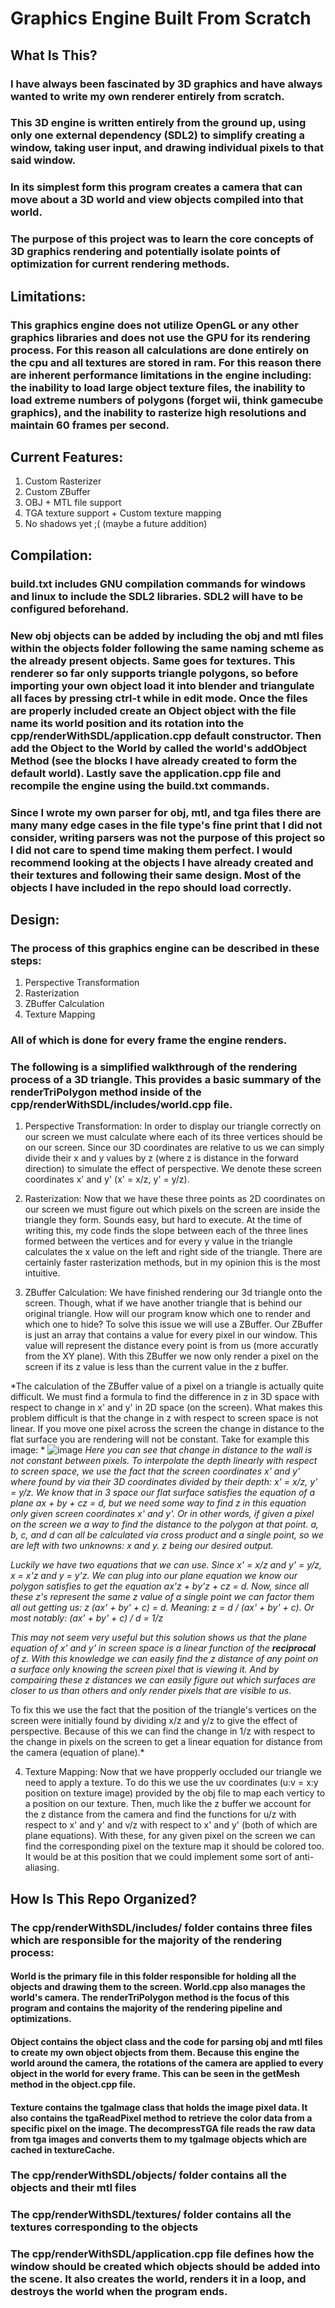 # Graphics Engine Built From Scratch

## What Is This?

### I have always been fascinated by 3D graphics and have always wanted to write my own renderer entirely from scratch.  

### This 3D engine is written entirely from the ground up, using only one external dependency (SDL2) to simplify creating a window, taking user input, and drawing individual pixels to that said window.

### In its simplest form this program creates a camera that can move about a 3D world and view objects compiled into that world.

### The purpose of this project was to learn the core concepts of 3D graphics rendering and potentially isolate points of optimization for current rendering methods.  

## Limitations:

### This graphics engine does not utilize OpenGL or any other graphics libraries and does not use the GPU for its rendering process.  For this reason all calculations are done entirely on the cpu and all textures are stored in ram.  For this reason there are inherent performance limitations in the engine including: the inability to load large object texture files, the inability to load extreme numbers of polygons (forget wii, think gamecube graphics), and the inability to rasterize high resolutions and maintain 60 frames per second.

## Current Features:

1. Custom Rasterizer
2. Custom ZBuffer
3. OBJ + MTL file support
4. TGA texture support + Custom texture mapping
5. No shadows yet ;(  (maybe a future addition)

## Compilation:

### build.txt includes GNU compilation commands for windows and linux to include the SDL2 libraries.  SDL2 will have to be configured beforehand.

### New obj objects can be added by including the obj and mtl files within the objects folder following the same naming scheme as the already present objects.  Same goes for textures.  This renderer so far only supports triangle polygons, so before importing your own object load it into blender and triangulate all faces by pressing ctrl-t while in edit mode.  Once the files are properly included create an Object object with the file name its world position and its rotation into the cpp/renderWithSDL/application.cpp default constructor.  Then add the Object to the World by called the world's addObject Method (see the blocks I have already created to form the default world).  Lastly save the application.cpp file and recompile the engine using the build.txt commands.

### **Since I wrote my own parser for obj, mtl, and tga files there are many many edge cases in the file type's fine print that I did not consider, writing parsers was not the purpose of this project so I did not care to spend time making them perfect.  I would recommend looking at the objects I have already created and their textures and following their same design.  Most of the objects I have included in the repo should load correctly.**

## Design:

### The process of this graphics engine can be described in these steps:

1. Perspective Transformation
2. Rasterization
3. ZBuffer Calculation
4. Texture Mapping

### All of which is done for every frame the engine renders.

### The following is a simplified walkthrough of the rendering process of a 3D triangle.  This provides a basic summary of the renderTriPolygon method inside of the cpp/renderWithSDL/includes/world.cpp file.

1. Perspective Transformation:  In order to display our triangle correctly on our screen we must calculate where each of its three vertices should be on our screen. Since our 3D coordinates are relative to us we can simply divide their x and y values by z (where z is distance in the forward direction) to simulate the effect of perspective. We denote these screen coordinates x' and y' (x' = x/z, y' = y/z).

2. Rasterization:  Now that we have these three points as 2D coordinates on our screen we must figure out which pixels on the screen are inside the triangle they form. Sounds easy, but hard to execute.  At the time of writing this, my code finds the slope between each of the three lines formed between the vertices and for every y value in the triangle calculates the x value on the left and right side of the triangle.  There are certainly faster rasterization methods, but in my opinion this is the most intuitive.

3. ZBuffer Calculation:  We have finished rendering our 3d triangle onto the screen. Though, what if we have another triangle that is behind our original triangle.  How will our program know which one to render and which one to hide?  To solve this issue we will use a ZBuffer.  Our ZBuffer is just an array that contains a value for every pixel in our window.  This value will represent the distance every point is from us (more accuratly from the XY plane).  With this ZBuffer we now only render a pixel on the screen if its z value is less than the current value in the z buffer.

*The calculation of the ZBuffer value of a pixel on a triangle is actually quite difficult.  We must find a formula to find the difference in z in 3D space with respect to change in x' and y' in 2D space (on the screen).  What makes this problem difficult is that the change in z with respect to screen space is not linear.  If you move one pixel across the screen the change in distance to the flat surface you are rendering will not be constant. Take for example this image: *
![image](https://github.com/user-attachments/assets/87fc47b2-7d0e-4b88-9912-a88dcc113217)
*Here you can see that change in distance to the wall is not constant between pixels.  To interpolate the depth linearly with respect to screen space, we use the fact that the screen coordinates x' and y' where found by via their 3D coordinates divided by their depth: x' = x/z, y' = y/z.*
*We know that in 3 space our flat surface satisfies the equation of a plane ax + by + cz = d, but we need some way to find z in this equation only given screen coordinates x' and y'.  Or in other words, if given a pixel on the screen we a way to find the distance to the polygon at that point.  a, b, c, and d can all be calculated via cross product and a single point, so we are left with two unknowns: x and y.  z being our desired output.*

*Luckily we have two equations that we can use.  Since x' = x/z and y' = y/z, x = x'z and y = y'z.  We can plug into our plane equation we know our polygon satisfies to get the equation ax'z + by'z + cz = d.  Now, since all these z's represent the same z value of a single point we can factor them all out getting us: z (ax' + by' + c) = d.  Meaning: z = d / (ax' + by' + c).  Or most notably: (ax' + by' + c) / d = 1/z*

*This may not seem very useful but this solution shows us that the plane equation of x' and y' in screen space is a linear function of the **reciprocal** of z.  With this knowledge we can easily find the z distance of any point on a surface only knowing the screen pixel that is viewing it.  And by compairing these z distances we can easily figure out which surfaces are closer to us than others and only render pixels that are visible to us.*

To fix this we use the fact that the position of the triangle's vertices on the screen were initially found by dividing x/z and y/z to give the effect of perspective.  Because of this we can find the change in 1/z with respect to the change in pixels on the screen to get a linear equation for distance from the camera (equation of plane).*

4. Texture Mapping:  Now that we have propperly occluded our triangle we need to apply a texture.  To do this we use the uv coordinates (u:v = x:y position on texture image) provided by the obj file to map each verticy to a position on our texture.  Then, much like the z buffer we account for the z distance from the camera and find the functions for u/z with respect to x' and y' and v/z with respect to x' and y' (both of which are plane equations).  With these, for any given pixel on the screen we can find the corresponding pixel on the texture map it should be colored too.  It would be at this position that we could implement some sort of anti-aliasing.

## How Is This Repo Organized?

### The cpp/renderWithSDL/includes/ folder contains three files which are responsible for the majority of the rendering process:

#### World is the primary file in this folder responsible for holding all the objects and drawing them to the screen. World.cpp also manages the world's camera.  The renderTriPolygon method is the focus of this program and contains the majority of the rendering pipeline and optimizations.

#### Object contains the object class and the code for parsing obj and mtl files to create my own object objects from them.  Because this engine the world around the camera, the rotations of the camera are applied to every object in the world for every frame.  This can be seen in the getMesh method in the object.cpp file.

#### Texture contains the tgaImage class that holds the image pixel data.  It also contains the tgaReadPixel method to retrieve the color data from a specific pixel on the image. The decompressTGA file reads the raw data from tga images and converts them to my tgaImage objects which are cached in textureCache.

### The cpp/renderWithSDL/objects/ folder contains all the objects and their mtl files

### The cpp/renderWithSDL/textures/ folder contains all the textures corresponding to the objects

### The cpp/renderWithSDL/application.cpp file defines how the window should be created which objects should be added into the scene.  It also creates the world, renders it in a loop, and destroys the world when the program ends.


